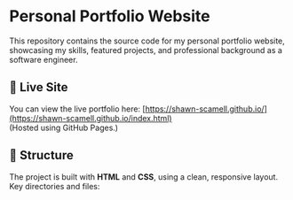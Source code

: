 # Personal Portfolio Website

This repository contains the source code for my personal portfolio website, showcasing my skills, featured projects, and professional background as a software engineer.

## 🚀 Live Site
You can view the live portfolio here: [https://shawn-scamell.github.io/](https://shawn-scamell.github.io/index.html)  
(Hosted using GitHub Pages.)

## 📂 Structure
The project is built with **HTML** and **CSS**, using a clean, responsive layout.  
Key directories and files:
